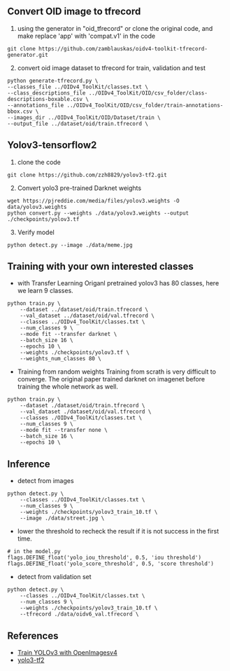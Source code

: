 ## Convert OID image to tfrecord
1. using the generator in "oid_tfrecord" or clone the original code, and make replace 'app' with 'compat.v1' in the code
```
git clone https://github.com/zamblauskas/oidv4-toolkit-tfrecord-generator.git
```
2. convert oid image dataset to tfrecord for train, validation and test
```
python generate-tfrecord.py \
--classes_file ../OIDv4_ToolKit/classes.txt \
--class_descriptions_file ../OIDv4_ToolKit/OID/csv_folder/class-descriptions-boxable.csv \
--annotations_file ../OIDv4_ToolKit/OID/csv_folder/train-annotations-bbox.csv \
--images_dir ../OIDv4_ToolKit/OID/Dataset/train \
--output_file ../dataset/oid/train.tfrecord \
```

## Yolov3-tensorflow2
1. clone the code
```
git clone https://github.com/zzh8829/yolov3-tf2.git
```
2. Convert yolo3 pre-trained Darknet weights
```
wget https://pjreddie.com/media/files/yolov3.weights -O data/yolov3.weights
python convert.py --weights ./data/yolov3.weights --output ./checkpoints/yolov3.tf
```
3. Verify model
```
python detect.py --image ./data/meme.jpg
```
## Training with your own interested classes
- with Transfer Learning
Origanl pretrained yolov3 has 80 classes, here we learn 9 classes.
```
python train.py \
	--dataset ../dataset/oid/train.tfrecord \
	--val_dataset ../dataset/oid/val.tfrecord \
	--classes ../OIDv4_ToolKit/classes.txt \
	--num_classes 9 \
	--mode fit --transfer darknet \
	--batch_size 16 \
	--epochs 10 \
	--weights ./checkpoints/yolov3.tf \
	--weights_num_classes 80 \
```
- Training from random weights
Training from scrath is very difficult to converge. The original paper trained darknet on imagenet before training the whole network as well.
```
python train.py \
	--dataset ./dataset/oid/train.tfrecord \
	--val_dataset ./dataset/oid/val.tfrecord \
	--classes ./OIDv4_ToolKit/classes.txt \
	--num_classes 9 \
	--mode fit --transfer none \
	--batch_size 16 \
	--epochs 10 \
```

## Inference
- detect from images
```
python detect.py \
	--classes ../OIDv4_ToolKit/classes.txt \
	--num_classes 9 \
	--weights ./checkpoints/yolov3_train_10.tf \
	--image ./data/street.jpg \
```
  - lower the threshold to recheck the result if it is not success in the first time.
  ```
  # in the model.py
  flags.DEFINE_float('yolo_iou_threshold', 0.5, 'iou threshold')
  flags.DEFINE_float('yolo_score_threshold', 0.5, 'score threshold')
  ```

- detect from validation set
```
python detect.py \
	--classes ../OIDv4_ToolKit/classes.txt \
	--num_classes 9 \
	--weights ./checkpoints/yolov3_train_10.tf \
	--tfrecord ./data/oidv6_val.tfrecord \
```

## References
- [Train YOLOv3 with OpenImagesv4](https://github.com/WyattAutomation/Train-YOLOv3-with-OpenImagesV4)
- [yolo3-tf2](https://github.com/zzh8829/yolov3-tf2.git)
